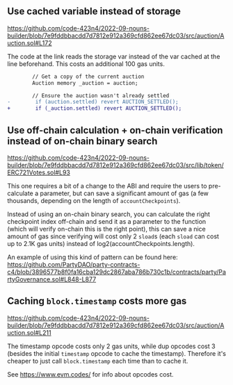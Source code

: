 ## Use cached variable instead of storage
https://github.com/code-423n4/2022-09-nouns-builder/blob/7e9fddbbacdd7d7812e912a369cfd862ee67dc03/src/auction/Auction.sol#L172

The code at the link reads the storage var instead of the var cached at the line beforehand. This costs an additional 100 gas units.

```diff
        // Get a copy of the current auction
        Auction memory _auction = auction;

        // Ensure the auction wasn't already settled
-        if (auction.settled) revert AUCTION_SETTLED();
+        if (_auction.settled) revert AUCTION_SETTLED();
```

## Use off-chain calculation + on-chain verification instead of on-chain binary search
https://github.com/code-423n4/2022-09-nouns-builder/blob/7e9fddbbacdd7d7812e912a369cfd862ee67dc03/src/lib/token/ERC721Votes.sol#L93

This one requires a bit of a change to the ABI and require the users to pre-calculate a parameter, but can save a significant amount of gas (a few thousands, depending on the length of `accountCheckpoints`).

Instead of using an on-chain binary search, you can calculate the right checkpoint index off-chain and send it as a parameter to the function (which will verify on-chain this is the right point), this can save a nice amount of gas since verifying will cost only 2 `sload`s (each `sload` can cost up to 2.1K gas units) instead of log2(accountCheckpoints.length).

An example of using this kind of pattern can be found here:
https://github.com/PartyDAO/party-contracts-c4/blob/3896577b8f0fa16cba129dc2867aba786b730c1b/contracts/party/PartyGovernance.sol#L848-L877


## Caching `block.timestamp` costs more gas
https://github.com/code-423n4/2022-09-nouns-builder/blob/7e9fddbbacdd7d7812e912a369cfd862ee67dc03/src/auction/Auction.sol#L211

The timestamp opcode costs only 2 gas units, while dup opcodes cost 3 (besides the initial `timestamp` opcode to cache the timestamp).
Therefore it's cheaper to just call `block.timestamp` each time than to cache it.

See https://www.evm.codes/ for info about opcodes cost.
